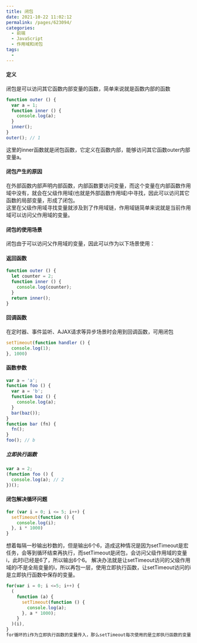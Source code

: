 ```yaml
---
title: 闭包
date: 2021-10-22 11:02:12
permalink: /pages/623094/
categories:
  - 前端
  - JavaScript
  - 作用域和闭包
tags:
  - 
---
```

#### 定义
闭包是可以访问其它函数内部变量的函数，简单来说就是函数内部的函数
```js
function outer () {
  var a = 1;
  function inner () {
    console.log(a);
  }
  inner();
}
outer(); // 1
```
这里的inner函数就是闭包函数，它定义在函数内部，能够访问其它函数outer内部变量a。
#### 闭包产生的原因
在外部函数内部声明内部函数，内部函数要访问变量，而这个变量在内部函数作用域中没有，就会在父级作用域(也就是外部函数作用域)中寻找，因此可以访问其它函数的局部变量，形成了闭包。<br/>
这里在父级作用域寻找变量就涉及到了作用域链，作用域链简单来说就是当前作用域可以访问父作用域的变量。
#### 闭包的使用场景
闭包由于可以访问父作用域的变量，因此可以作为以下场景使用：
#### 返回函数
```js
function outer () {
  let counter = 2;
  function inner () {
    console.log(counter);
  }
  return inner();
}
```
#### 回调函数
在定时器、事件监听、AJAX请求等异步场景时会用到回调函数，可用闭包
```js
setTimeout(function handler () {
  console.log(1);
}, 1000)
```
#### 函数参数
```js
var a = 'a';
function foo () {
  var a = 'b';
  function baz () {
    console.log(a);
  }
  bar(baz());
}
function bar (fn) {
  fn();
}
foo(); // b
```
##### 立即执行函数
```js
var a = 2;
(function foo () {
  console.log(a); // 2
})();
```
#### 闭包解决循环问题
```js
for (var i = 0; i <= 5; i++) {
  setTimeout(function () {
    console.log(i);
  }, i * 1000)
}
```
想着每隔一秒输出秒数的，但是输出6个6，造成这种情况是因为setTimeout是宏任务，会等到循环结束再执行，而setTimeout是闭包，会访问父级作用域的变量i，此时i已经是6了，所以输出6个6。
解决办法就是让setTimeout访问的父级作用域的i不是全局变量的i，所以再包一层，使用立即执行函数，让setTimeout访问的i是立即执行函数中保存的变量。
```js
for(var i = 0; i <=5; i++) {
  (
    function (a) {
      setTimeout(function () {
        console.log(a);
      }, a * 1000);
    }
  )(i),
}
for循环的i作为立即执行函数的变量传入，那么setTimeout每次使用的是立即执行函数的变量a，闭包会保存对父作用的变量的引用，能保证不会像全局作用域中i发生变化。
